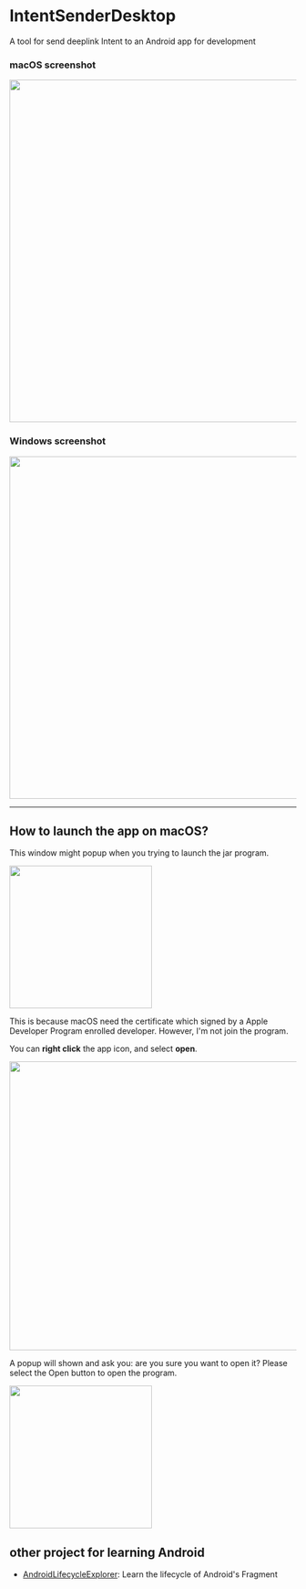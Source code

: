 # IntentSenderDesktop
A tool for send deeplink Intent to an Android app for development

### macOS screenshot
<img width="600" src="https://user-images.githubusercontent.com/4803452/235935582-4107d675-bd4a-4d0e-ba1c-570f0f1ed609.png">

### Windows screenshot
<img width="600" src="https://user-images.githubusercontent.com/4803452/236091481-c11f6795-9ac3-4d2e-ac11-950bbe808144.png">

---
## How to launch the app on macOS?
This window might popup when you trying to launch the jar program.

<img width="250" src="https://user-images.githubusercontent.com/4803452/236611556-d5481950-24f0-40d7-ae98-d47d906b9707.png">

This is because macOS need the certificate which signed by a Apple Developer Program enrolled developer. However, I'm not join the program.

You can **right click** the app icon, and select **open**.

<img width="506" src="https://user-images.githubusercontent.com/4803452/236611925-7bf77075-eb6a-4491-96ec-927c76878436.png">

A popup will shown and ask you: are you sure you want to open it? Please select the Open button to open the program.

<img width="250" src="https://user-images.githubusercontent.com/4803452/236611772-de223c7a-85a1-44fa-9209-ffb48acd726d.png">




## other project for learning Android
 - [AndroidLifecycleExplorer](https://github.com/YuanLiou/AndroidLifecycleExplorer): Learn the lifecycle of Android's Fragment
